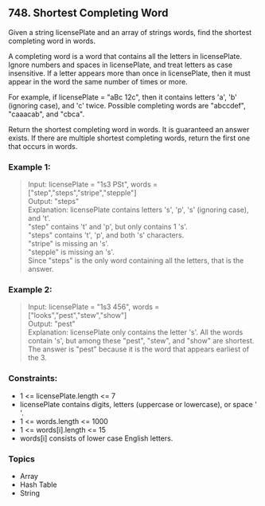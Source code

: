 ## 748. Shortest Completing Word
Given a string licensePlate and an array of strings words, find the shortest completing word in words.

A completing word is a word that contains all the letters in licensePlate. Ignore numbers and spaces in licensePlate, and treat letters as case insensitive. If a letter appears more than once in licensePlate, then it must appear in the word the same number of times or more.

For example, if licensePlate = "aBc 12c", then it contains letters 'a', 'b' (ignoring case), and 'c' twice. Possible completing words are "abccdef", "caaacab", and "cbca".

Return the shortest completing word in words. It is guaranteed an answer exists. If there are multiple shortest completing words, return the first one that occurs in words.

### Example 1:

> Input: licensePlate = "1s3 PSt", words = ["step","steps","stripe","stepple"]<br/>
> Output: "steps"<br/>
> Explanation: licensePlate contains letters 's', 'p', 's' (ignoring case), and 't'.<br/>
> "step" contains 't' and 'p', but only contains 1 's'.<br/>
> "steps" contains 't', 'p', and both 's' characters.<br/>
> "stripe" is missing an 's'.<br/>
> "stepple" is missing an 's'.<br/>
> Since "steps" is the only word containing all the letters, that is the answer.

### Example 2:

> Input: licensePlate = "1s3 456", words = ["looks","pest","stew","show"]<br/>
> Output: "pest"<br/>
> Explanation: licensePlate only contains the letter 's'. All the words contain 's', but among these "pest", "stew", and "show" are shortest. The answer is "pest" because it is the word that appears earliest of the 3.
 
### Constraints:

- 1 <= licensePlate.length <= 7
- licensePlate contains digits, letters (uppercase or lowercase), or space ' '.
- 1 <= words.length <= 1000
- 1 <= words[i].length <= 15
- words[i] consists of lower case English letters.

### Topics

- Array
- Hash Table
- String